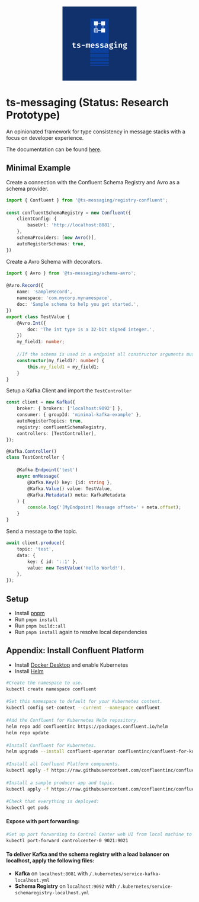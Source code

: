 <p align="center"><img alt="Logo" width="200px" height="200px" src="https://raw.githubusercontent.com/unaussprechlich/ts-messaging/dev/docs/src/public/logo.png"></p>


# ts-messaging (Status: Research Prototype)

An opinionated framework for type consistency in message stacks with a focus on developer experience.

The documentation can be found [here](https://unaussprechlich.github.io/ts-messaging).

## Minimal Example
Create a connection with the Confluent Schema Registry and Avro as a schema provider.
```typescript
import { Confluent } from '@ts-messaging/registry-confluent';

const confluentSchemaRegistry = new Confluent({
    clientConfig: {
        baseUrl: 'http://localhost:8081',
    },
    schemaProviders: [new Avro()],
    autoRegisterSchemas: true,
})
````

Create a Avro Schema with decorators.
```typescript
import { Avro } from '@ts-messaging/schema-avro';

@Avro.Record({
    name: 'sampleRecord',
    namespace: 'com.mycorp.mynamespace',
    doc: 'Sample schema to help you get started.',
})
export class TestValue {
    @Avro.Int({
        doc: 'The int type is a 32-bit signed integer.',
    })
    my_field1: number;

    //If the schema is used in a endpoint all constructor arguments must be optional.
    constructor(my_field1?: number) {
        this.my_field1 = my_field1;
    }
}
```

Setup a Kafka Client and import the `TestController`
````typescript
const client = new Kafka({
    broker: { brokers: ['localhost:9092'] },
    consumer: { groupId: 'minimal-kafka-example' },
    autoRegisterTopics: true,
    registry: confluentSchemaRegistry,
    controllers: [TestController],
});
````

```typescript
@Kafka.Controller()
class TestController {
    
    @Kafka.Endpoint('test')
    async onMessage(
        @Kafka.Key() key: {id: string },
        @Kafka.Value() value: TestValue,
        @Kafka.Metadata() meta: KafkaMetadata
    ) {
        console.log('[MyEndpoint] Message offset=' + meta.offset);
    }
}
```
Send a message to the topic.
```typescript
await client.produce({
    topic: 'test',
    data: {
        key: { id: '::1' },
        value: new TestValue('Hello World!'),
    },
});
```



## Setup
- Install [pnpm](https://pnpm.io/)
- Run `pnpm install`
- Run `pnpm build::all`
- Run `pnpm install` again to resolve local dependencies

## Appendix: Install Confluent Platform
- Install [Docker Desktop](https://www.docker.com/get-started/) and enable Kubernetes
- Install [Helm](https://helm.sh/docs/intro/install/)

```bash
#Create the namespace to use.
kubectl create namespace confluent

#Set this namespace to default for your Kubernetes context.
kubectl config set-context --current --namespace confluent

#Add the Confluent for Kubernetes Helm repository.
helm repo add confluentinc https://packages.confluent.io/helm
helm repo update

#Install Confluent for Kubernetes.
helm upgrade --install confluent-operator confluentinc/confluent-for-kubernetes

#Install all Confluent Platform components.
kubectl apply -f https://raw.githubusercontent.com/confluentinc/confluent-kubernetes-examples/master/quickstart-deploy/confluent-platform-singlenode.yaml

#Install a sample producer app and topic.
kubectl apply -f https://raw.githubusercontent.com/confluentinc/confluent-kubernetes-examples/master/quickstart-deploy/producer-app-data-singlenode.yaml

#Check that everything is deployed:
kubectl get pods
```

#### Expose with port forwarding:
```bash
#Set up port forwarding to Control Center web UI from local machine to localhost:9021
kubectl port-forward controlcenter-0 9021:9021
```

#### To deliver Kafka and the schema registry with a load balancer on localhost, apply the following files:
- **Kafka** on `localhost:8081` with `/.kubernetes/service-kafka-localhost.yml`
- **Schema Registry** on `localhost:9092` with `/.kubernetes/service-schemaregistry-localhost.yml`
